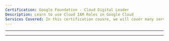 ```yaml
---
Certification: Google Foundation - Cloud Digital Leader
Description: Learn to use Cloud IAM Roles in Google Cloud
Services Covered: In this certification cousre, we will cover many services such as GKE
---
```

---

---

